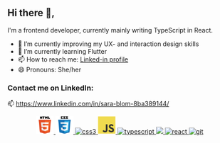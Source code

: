 ## Hi there 👋,

I'm a frontend developer, currently mainly writing TypeScript in React.

- 🌱 I’m currently improving my UX- and interaction design skills
- 🌱 I’m currently learning Flutter
- 📫 How to reach me: <a href="https://www.linkedin.com/in/sara-blom-8ba389144/">Linked-in profile</a>
- 😄 Pronouns: She/her
 
### Contact me on LinkedIn:
📫 https://www.linkedin.com/in/sara-blom-8ba389144/

<p align="center"> 
  <a href="https://www.w3.org/html/" target="_blank"> 
    <img src="https://raw.githubusercontent.com/devicons/devicon/master/icons/html5/html5-original-wordmark.svg" alt="html5" height="40"/> 
  </a>
  <a href="https://www.w3schools.com/css/" target="_blank"> 
    <img src="https://raw.githubusercontent.com/devicons/devicon/master/icons/css3/css3-original-wordmark.svg" alt="css3" height="40"/> 
  </a> 
    <a href="https://sass-lang.com/" target="_blank"> 
    <img src="https://upload.wikimedia.org/wikipedia/commons/thumb/9/96/Sass_Logo_Color.svg/1200px-Sass_Logo_Color.svg.png" alt="css3" height="40"/> 
  </a> 
  <a href="https://developer.mozilla.org/en-US/docs/Web/JavaScript" target="_blank"> 
    <img src="https://raw.githubusercontent.com/devicons/devicon/master/icons/javascript/javascript-original.svg" alt="javascript" height="40"/> 
  </a>  
   <a href="https://developer.mozilla.org/en-US/docs/Web/JavaScript" target="_blank"> 
    <img src="https://upload.wikimedia.org/wikipedia/commons/4/4c/Typescript_logo_2020.svg" alt="typescript" height="40"/> 
  </a>  
   <a href="https://nodejs.org/en/" target="_blank"> 
    <img src="https://mpng.subpng.com/20180821/zwc/kisspng-node-js-javascript-express-js-portable-network-gra-mixin-software-5b7c72478c6ba0.9607634315348823755752.jpg alt="node.js" height="40"/> 
  </a>  

   <a href="https://reactjs.org/" target="_blank"> 
    <img src="https://upload.wikimedia.org/wikipedia/commons/thumb/a/a7/React-icon.svg/1200px-React-icon.svg.png" alt="react" height="40"/> 
  </a>  
  <a href="https://git-scm.com/" target="_blank"> 
    <img src="https://www.vectorlogo.zone/logos/git-scm/git-scm-icon.svg" alt="git" height="40"/> 
  </a>
</p>

<!--
**sarablom/sarablom** is a ✨ _special_ ✨ repository because its `README.md` (this file) appears on your GitHub profile.

Here are some ideas to get you started:

- 🔭 I’m currently working on ...
- 🌱 I’m currently learning ...
- 👯 I’m looking to collaborate on ...
- 🤔 I’m looking for help with ...
- 💬 Ask me about ...
- 📫 How to reach me: ...
- 😄 Pronouns: ...
- ⚡ Fun fact: ...
-->
